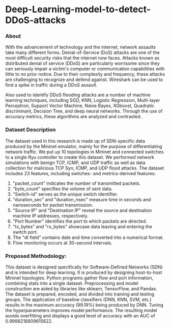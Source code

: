 # Deep-Learning-model-to-detect-DDoS-attacks

### About
With the advancement of technology and the internet, network assaults take many different forms. Denial-of-Service (DoS) attacks are one of the most difficult security risks that the internet now faces. Attacks known as distributed denial of service (DDoS) are particularly worrisome since they can seriously impair a victim's computer or communication capabilities with little to no prior notice. Due to their complexity and frequency, these attacks are challenging to recognize and defend against. Wireshark can be used to find a spike in traffic during a DDoS assault.

Also used to identify DDoS flooding attacks are a number of machine learning techniques, including SGD, KNN, Logistic Regression, Multi-layer Perceptron, Support Vector Machine, Naive Bayes, XGboost, Quadratic discriminant, Decision Tree, and deep neural networks. Through the use of accuracy metrics, these algorithms are analyzed and contrasted.

### Dataset Description
The dataset used in this research is made up of SDN-specific data produced by the Mininet emulator, mainly for the purpose of differentiating network traffic. We put up 10 topologies in Mininet and connected switches to a single Ryu controller to create this dataset. We performed network simulations with benign TCP, ICMP, and UDP traffic as well as data collection for malicious TCP Syn, ICMP, and UDP flood attacks. The dataset includes 23 features, including switches- and metrics-derived features:
1. "packet_count" indicates the number of transmitted packets.
2. "byte_count" specifies the volume of sent data.
3. "Switch-id" serves as the unique switch identifier.
4. "duration_sec" and "duration_nsec" measure time in seconds and nanoseconds for packet transmission.
5. "Source IP" and "Destination IP" reveal the source and destination machine IP addresses, respectively.
6. "Port Number" identifies the port to which packets are directed.
7. "tx_bytes" and "rx_bytes" showcase data leaving and entering the switch port.
8. The "dt field" contains date and time converted into a numerical format.
9. Flow monitoring occurs at 30-second intervals.

### Proposed Methodology:

This dataset is designed specifically for Software-Defined Networks (SDN) and is intended for deep learning. It is produced by designing host-to-host Mininet topologies. Python programs gather flow and port information, combining stats into a single dataset. Preprocessing and model construction are aided by libraries like sklearn, TensorFlow, and Pandas. The dataset is prepared, encoded, and divided into training and testing groups. The application of baseline classifiers (DNN, KNN, SVM, etc.) results in the maximum accuracy (99.19%) being produced by DNN. Tuning the hyperparameters improves model performance. The resulting model avoids overfitting and displays a good level of accuracy with an AUC of 0.9998218809615622.

